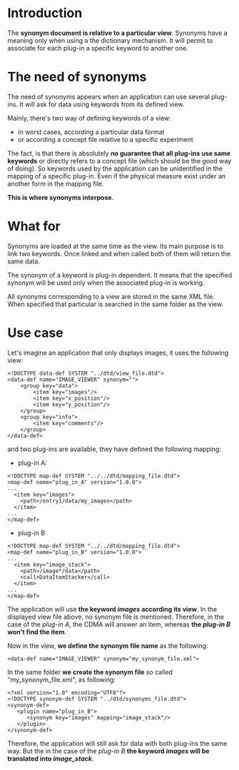 # Introduction #

The **synonym document is relative to a particular view**. Synonyms have a meaning only when using a the dictionary mechanism. It will permit to associate for each plug-in a specific keyword to another one.

# The need of synonyms #

The need of synonyms appears when an application can use several plug-ins. It will ask for data using keywords from its defined view.

Mainly, there's two way of defining keywords of a view:
  * in worst cases, according a particular data format
  * or according a concept file relative to a specific experiment

The fact, is that there is absolutely **no guarantee that all plug-ins use same keywords** or directly refers to a concept file (which should be the good way of doing). So keywords used by the application can be unidentified in the mapping of a specific plug-in. Even if the physical measure exist under an another form in the mapping file.

**This is where synonyms interpose**.

# What for #

Synonyms are loaded at the same time as the view. Its main purpose is to link two keywords. Once linked and when called both of them will return the same data.

The synonym of a keyword is plug-in dependent. It means that the specified synonym will be used only when the associated plug-in is working.

All synonyms corresponding to a view are stored in the same XML file. When specified that particular is searched in the same folder as the view.

# Use case #


Let's imagine an application that only displays images, it uses the following view:

```
<!DOCTYPE data-def SYSTEM "../dtd/view_file.dtd">
<data-def name="IMAGE_VIEWER" synonym=""> 
    <group key="data"> 
        <item key="images"/>
        <item key="x_position"/> 
        <item key="y_position"/> 
    </group> 
    <group key="info"> 
        <item key="comments"/> 
    </group> 
</data-def>
```

and two plug-ins are available, they have defined the following mapping:

  * plug-in A:
```
<!DOCTYPE map-def SYSTEM "../../dtd/mapping_file.dtd">
<map-def name="plug_in_A" version="1.0.0">
...
  <item key="images">
    <path>/entry1/data/my_images</path>
  </item>
...
</map-def>
```

  * plug-in B
```
<!DOCTYPE map-def SYSTEM "../../dtd/mapping_file.dtd">
<map-def name="plug_in_B" version="1.0.0">
...
  <item key="image_stack">
    <path>/image*/data</path>
    <call>DataItemStacker</call>
  </item>
...
</map-def>
```

The application will use **the keyword _images_ according its view**. In the displayed view file above, no synonym file is mentioned. Therefore, in the case of the _plug-in A_, the CDMA will answer an item, whereas **the _plug-in B_ won't find the item**.

Now in the view, **we define the synonym file name** as the following:
```
<data-def name="IMAGE_VIEWER" synonym="my_synonym_file.xml"> 
```

In the same folder **we create the synonym file** so called "my\_synonym\_file.xml", as following:
```
<?xml version="1.0" encoding="UTF8"?>
<!DOCTYPE synonym-def SYSTEM "../dtd/synonyms_file.dtd">
<synonym-def>
   <plugin name="plug_in_B">
      <synonym key="images" mapping="image_stack"/>
   </plugin>
</synonym-def>
```

Therefore, the application will still ask for data with both plug-ins the same way. But the in the case of the _plug-in B_ **the keyword _images_ will be translated into _image\_stack_**.